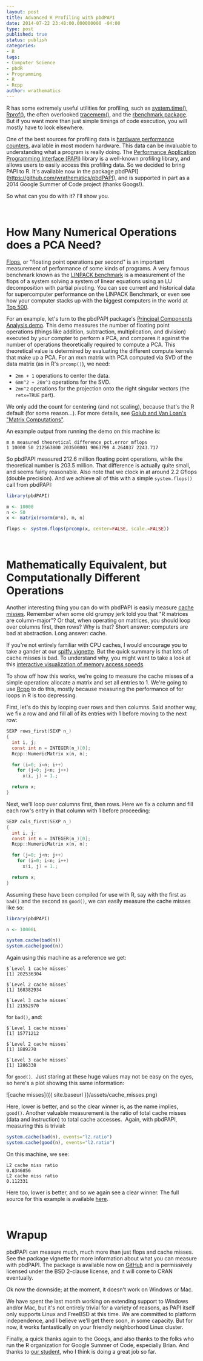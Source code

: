 ```yaml
---
layout: post
title: Advanced R Profiling with pbdPAPI
date: 2014-07-22 23:48:00.000000000 -04:00
type: post
published: true
status: publish
categories:
- R
tags:
- Computer Science
- pbdR
- Programming
- R
- Rcpp
author: wrathematics
---
```



R has some extremely useful utilities for profiling, such as [system.time()](http://stat.ethz.ch/R-manual/R-patched/library/base/html/system.time.html), [Rprof()](http://stat.ethz.ch/R-manual/R-devel/library/utils/html/Rprof.html), the often overlooked [tracemem()](http://stat.ethz.ch/R-manual/R-patched/library/base/html/tracemem.html), and the [rbenchmark package](http://cran.r-project.org/web/packages/rbenchmark/index.html). But if you want more than just simple timings of code execution, you will mostly have to look elsewhere.

One of the best sources for profiling data is [hardware performance counters](https://en.wikipedia.org/wiki/Hardware_performance_counter), available in most modern hardware. This data can be invaluable to understanding what a program is really doing. The [Performance Application Programming Interface (PAPI)](http://icl.cs.utk.edu/papi/) library is a well-known profiling library, and allows users to easily access this profiling data. So we decided to bring PAPI to R. It's available now in the package pbdPAPI](https://github.com/wrathematics/pbdPAPI), and is supported in part as a 2014 Google Summer of Code project (thanks Googs!).

So what can you do with it? I'll show you.

 

How Many Numerical Operations does a PCA Need?
==============================================

[Flops](https://en.wikipedia.org/wiki/FLOPS), or "floating point operations per second" is an important measurement of performance of some kinds of programs. A very famous benchmark known as the [LINPACK benchmark](https://en.wikipedia.org/wiki/LINPACK_benchmarks) is a measurement of the flops of a system solving a system of linear equations using an LU decomposition with partial pivoting. You can see current and historical data for supercomputer performance on the LINPACK Benchmark, or even see how your computer stacks up with the biggest computers in the world at [Top 500](http://www.top500.org/).

For an example, let's turn to the pbdPAPI package's [Principal Components Analysis demo](https://github.com/wrathematics/pbdPAPI/blob/master/demo/pca.r). This demo measures the number of floating point operations (things like addition, subtraction, multiplication, and division) executed by your compter to perform a PCA, and compares it against the number of operations theoretically required to compute a PCA. This theoretical value is determined by evaluating the different compute kernels that make up a PCA. For an mxn matrix with PCA computed via SVD of the data matrix (as in R's `prcomp()`), we need:

-   `2mn + 1` operations to center the data.
-   `6mn^2 + 20n^3` operations for the SVD.
-   `2mn^2` operations for the projection onto the right singular vectors (the `retx=TRUE` part).

We only add the count for centering (and not scaling), because that's the R default (for some reason...). For more details, see [Golub and Van Loan's "Matrix Computations"](http://www.amazon.com/Computations-Hopkins-Studies-Mathematical-Sciences/dp/0801854148/).

An example output from running the demo on this machine is:

```
m n measured theoretical difference pct.error mflops
1 10000 50 212563800 203500001 9063799 4.264037 2243.717
```

So pbdPAPI measured 212.6 million floating point operations, while the theoretical number is 203.5 million. That difference is actually quite small, and seems fairly reasonable. Also note that we clock in at around 2.2 Gflops (double precision). And we achieve all of this with a simple `system.flops()` call from pbdPAPI:

```R
library(pbdPAPI)

m <- 10000
n <- 50
x <- matrix(rnorm(m*n), m, n)

flops <- system.flops(prcomp(x, center=FALSE, scale.=FALSE))
```

 

Mathematically Equivalent, but Computationally Different Operations
===================================================================

Another interesting thing you can do with pbdPAPI is easily measure [cache misses](https://en.wikipedia.org/wiki/CPU_cache#Cache_miss). Remember when some old grumpy jerk told you that "R matrices are column-major"? Or that, when operating on matrices, you should loop over columns first, then rows? Why is that? Short answer: computers are bad at abstraction. Long answer: cache.

If you're not entirely familiar with CPU caches, I would encourage you to take a gander at our [spiffy vignette](https://github.com/wrathematics/pbdPAPI/blob/master/inst/doc/pbdPAPI-guide.pdf?raw=true). But the quick summary is that lots of cache misses is bad. To understand why, you might want to take a look at this [interactive visualization of memory access speeds](http://www.overbyte.com.au/misc/Lesson3/CacheFun.html).

To show off how this works, we're going to measure the cache misses of a simple operation: allocate a matrix and set all entries to 1. We're going to use [Rcpp](http://cran.r-project.org/web/packages/Rcpp/index.html) to do this, mostly because measuring the performance of for loops in R is too depressing.

First, let's do this by looping over rows and then columns. Said another way, we fix a row and and fill all of its entries with 1 before moving to the next row:

```c
SEXP rows_first(SEXP n_)
{
  int i, j;
  const int n = INTEGER(n_)[0];
  Rcpp::NumericMatrix x(n, n);

  for (i=0; i<n; i++)
    for (j=0; j<n; j++)
      x(i, j) = 1.;

  return x;
}
```

Next, we'll loop over columns first, then rows. Here we fix a column and fill each row's entry in that column with 1 before proceeding:

```c
SEXP cols_first(SEXP n_)
{
  int i, j;
  const int n = INTEGER(n_)[0];
  Rcpp::NumericMatrix x(n, n);

  for (j=0; j<n; j++)
    for (i=0; i<n; i++)
      x(i, j) = 1.;

  return x;
}
```

Assuming these have been compiled for use with R, say with the first as `bad()` and the second as `good()`, we can easily measure the cache misses like so:

```R
library(pbdPAPI)

n <- 10000L

system.cache(bad(n))
system.cache(good(n))
```

Again using this machine as a reference we get:

```
$`Level 1 cache misses`
[1] 202536304

$`Level 2 cache misses`
[1] 168382934

$`Level 3 cache misses`
[1] 21552970
```

for `bad()`, and:

```
$`Level 1 cache misses`
[1] 15771212

$`Level 2 cache misses`
[1] 1889270

$`Level 3 cache misses`
[1] 1286338
```

for `good()`.  Just staring at these huge values may not be easy on the eyes, so here's a plot showing this same information:

![cache misses]({{ site.baseurl }}/assets/cache_misses.png)

Here, lower is better, and so the clear winner is, as the name implies, `good()`. Another valuable measurement is the ratio of total cache misses (data and instruction) to total cache accesses.  Again, with pbdPAPI, measuring this is trivial:

```R
system.cache(bad(n), events="l2.ratio")
system.cache(good(n), events="l2.ratio")
```

On this machine, we see:

```
L2 cache miss ratio
0.8346856
L2 cache miss ratio
0.112331
```

Here too, lower is better, and so we again see a clear winner. The full source for this example is available [here](https://github.com/wrathematics/pbdPAPI/blob/master/demo/cache_access.r).

 

Wrapup
======

pbdPAPI can measure much, much more than just flops and cache misses. See the package vignette for more information about what you can measure with pbdPAPI. The package is available now on [GitHub](https://github.com/wrathematics/pbdPAPI) and is permissively licensed under the BSD 2-clause license, and it will come to CRAN eventually.

Ok now the downside; at the moment, it doesn't work on Windows or Mac.

We have spent the last month working on extending support to Windows and/or Mac, but it's not entirely trivial for a variety of reasons, as PAPI itself only supports Linux and FreeBSD at this time. We are committed to platform independence, and I believe we'll get there soon, in some capacity. But for now, it works fantastically on your friendly neighborhood Linux cluster.

Finally, a quick thanks again to the Googs, and also thanks to the folks who run the R organization for Google Summer of Code, especially Brian. And thanks to [our student](https://github.com/heckendorfc), who I think is doing a great job so far.
